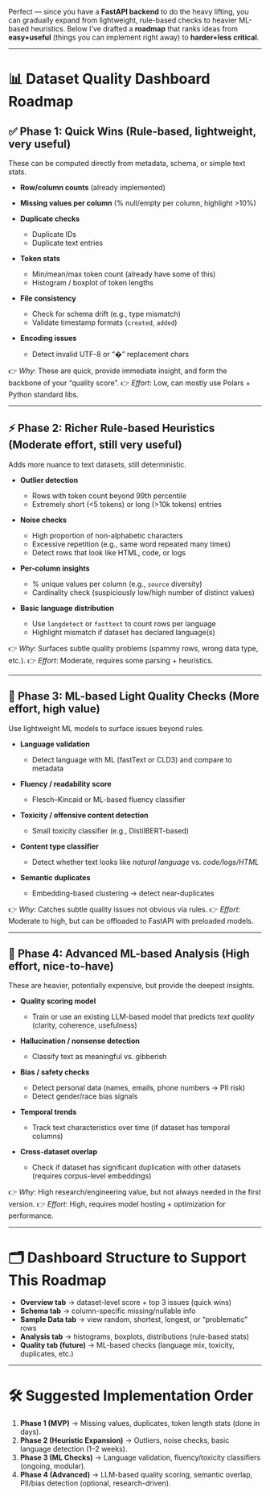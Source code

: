 Perfect — since you have a **FastAPI backend** to do the heavy lifting, you can gradually expand from lightweight, rule-based checks to heavier ML-based heuristics. Below I’ve drafted a **roadmap** that ranks ideas from **easy+useful** (things you can implement right away) to **harder+less critical**.

---

# 📊 Dataset Quality Dashboard Roadmap

## ✅ Phase 1: Quick Wins (Rule-based, lightweight, very useful)

These can be computed directly from metadata, schema, or simple text stats.

* **Row/column counts** (already implemented)
* **Missing values per column** (% null/empty per column, highlight >10%)
* **Duplicate checks**

  * Duplicate IDs
  * Duplicate text entries
* **Token stats**

  * Min/mean/max token count (already have some of this)
  * Histogram / boxplot of token lengths
* **File consistency**

  * Check for schema drift (e.g., type mismatch)
  * Validate timestamp formats (`created`, `added`)
* **Encoding issues**

  * Detect invalid UTF-8 or “�” replacement chars

👉 *Why*: These are quick, provide immediate insight, and form the backbone of your “quality score”.
👉 *Effort*: Low, can mostly use Polars + Python standard libs.

---

## ⚡ Phase 2: Richer Rule-based Heuristics (Moderate effort, still very useful)

Adds more nuance to text datasets, still deterministic.

* **Outlier detection**

  * Rows with token count beyond 99th percentile
  * Extremely short (<5 tokens) or long (>10k tokens) entries
* **Noise checks**

  * High proportion of non-alphabetic characters
  * Excessive repetition (e.g., same word repeated many times)
  * Detect rows that look like HTML, code, or logs
* **Per-column insights**

  * % unique values per column (e.g., `source` diversity)
  * Cardinality check (suspiciously low/high number of distinct values)
* **Basic language distribution**

  * Use `langdetect` or `fasttext` to count rows per language
  * Highlight mismatch if dataset has declared language(s)

👉 *Why*: Surfaces subtle quality problems (spammy rows, wrong data type, etc.).
👉 *Effort*: Moderate, requires some parsing + heuristics.

---

## 🤖 Phase 3: ML-based Light Quality Checks (More effort, high value)

Use lightweight ML models to surface issues beyond rules.

* **Language validation**

  * Detect language with ML (fastText or CLD3) and compare to metadata
* **Fluency / readability score**

  * Flesch–Kincaid or ML-based fluency classifier
* **Toxicity / offensive content detection**

  * Small toxicity classifier (e.g., DistilBERT-based)
* **Content type classifier**

  * Detect whether text looks like *natural language* vs. *code/logs/HTML*
* **Semantic duplicates**

  * Embedding-based clustering → detect near-duplicates

👉 *Why*: Catches subtle quality issues not obvious via rules.
👉 *Effort*: Moderate to high, but can be offloaded to FastAPI with preloaded models.

---

## 🚀 Phase 4: Advanced ML-based Analysis (High effort, nice-to-have)

These are heavier, potentially expensive, but provide the deepest insights.

* **Quality scoring model**

  * Train or use an existing LLM-based model that predicts *text quality* (clarity, coherence, usefulness)
* **Hallucination / nonsense detection**

  * Classify text as meaningful vs. gibberish
* **Bias / safety checks**

  * Detect personal data (names, emails, phone numbers → PII risk)
  * Detect gender/race bias signals
* **Temporal trends**

  * Track text characteristics over time (if dataset has temporal columns)
* **Cross-dataset overlap**

  * Check if dataset has significant duplication with other datasets (requires corpus-level embeddings)

👉 *Why*: High research/engineering value, but not always needed in the first version.
👉 *Effort*: High, requires model hosting + optimization for performance.

---

# 🗂️ Dashboard Structure to Support This Roadmap

* **Overview tab** → dataset-level score + top 3 issues (quick wins)
* **Schema tab** → column-specific missing/nullable info
* **Sample Data tab** → view random, shortest, longest, or “problematic” rows
* **Analysis tab** → histograms, boxplots, distributions (rule-based stats)
* **Quality tab (future)** → ML-based checks (language mix, toxicity, duplicates, etc.)

---

# 🛠️ Suggested Implementation Order

1. **Phase 1 (MVP)** → Missing values, duplicates, token length stats (done in days).
2. **Phase 2 (Heuristic Expansion)** → Outliers, noise checks, basic language detection (1–2 weeks).
3. **Phase 3 (ML Checks)** → Language validation, fluency/toxicity classifiers (ongoing, modular).
4. **Phase 4 (Advanced)** → LLM-based quality scoring, semantic overlap, PII/bias detection (optional, research-driven).